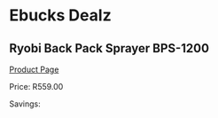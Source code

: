 
# Ebucks Dealz
## Ryobi Back Pack Sprayer BPS-1200
[Product Page](https://www.ebucks.com/web/shop/productSelected.do?prodId=1201651639&catId=363410833)

Price: R559.00

Savings: 


	